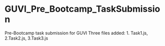 # GUVI_Pre_Bootcamp_TaskSubmission
Pre-Bootcamp task submission for GUVI
Three files added: 1. Task1.js, 2.Task2.js, 3.Task3.js
